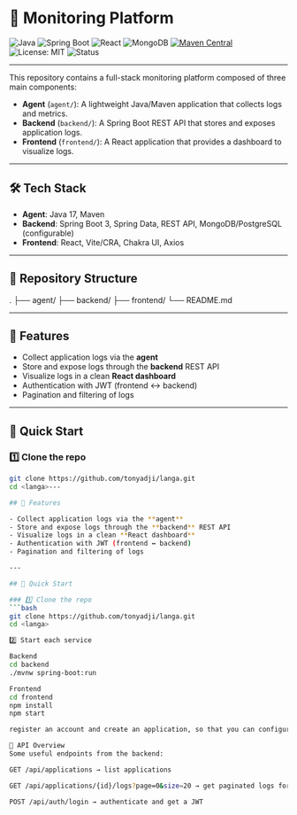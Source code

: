 # 🚀 Monitoring Platform

![Java](https://img.shields.io/badge/Java-17-orange?logo=java&logoColor=white)
![Spring Boot](https://img.shields.io/badge/Spring%20Boot-3-green?logo=springboot&logoColor=white)
![React](https://img.shields.io/badge/React-18-blue?logo=react&logoColor=white)
![MongoDB](https://img.shields.io/badge/Database-MongoDB-brightgreen?logo=mongodb&logoColor=white)
[![Maven Central](https://img.shields.io/maven-central/v/com.capricedumardi/langa-agent.svg?label=Maven%20Central)](https://central.sonatype.com/artifact/com.capricedumardi/langa-agent)
![License: MIT](https://img.shields.io/badge/License-MIT-yellow.svg)
![Status](https://img.shields.io/badge/Status-Work%20in%20Progress-lightgrey)

---

This repository contains a full-stack monitoring platform composed of three main components:

- **Agent** (`agent/`): A lightweight Java/Maven application that collects logs and metrics.
- **Backend** (`backend/`): A Spring Boot REST API that stores and exposes application logs.
- **Frontend** (`frontend/`): A React application that provides a dashboard to visualize logs.

---

## 🛠️ Tech Stack

- **Agent**: Java 17, Maven  
- **Backend**: Spring Boot 3, Spring Data, REST API, MongoDB/PostgreSQL (configurable)  
- **Frontend**: React, Vite/CRA, Chakra UI, Axios  

---

## 📂 Repository Structure

.
├── agent/
├── backend/
├── frontend/ 
└── README.md

---

## 🌟 Features

- Collect application logs via the **agent**  
- Store and expose logs through the **backend** REST API  
- Visualize logs in a clean **React dashboard**  
- Authentication with JWT (frontend ↔ backend)  
- Pagination and filtering of logs  

---

## 🚀 Quick Start

### 1️⃣ Clone the repo
```bash
git clone https://github.com/tonyadji/langa.git
cd <langa>---

## 🌟 Features

- Collect application logs via the **agent**  
- Store and expose logs through the **backend** REST API  
- Visualize logs in a clean **React dashboard**  
- Authentication with JWT (frontend ↔ backend)  
- Pagination and filtering of logs  

---

## 🚀 Quick Start

### 1️⃣ Clone the repo
```bash
git clone https://github.com/tonyadji/langa.git
cd <langa>

2️⃣ Start each service

Backend
cd backend
./mvnw spring-boot:run

Frontend
cd frontend
npm install
npm start

register an account and create an application, so that you can configure the agent to send logs

📡 API Overview
Some useful endpoints from the backend:

GET /api/applications → list applications

GET /api/applications/{id}/logs?page=0&size=20 → get paginated logs for an application

POST /api/auth/login → authenticate and get a JWT